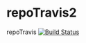 # repoTravis2 
repoTravis [![Build Status](https://travis-ci.org/casaki/repoTravis2.svg?branch=master)](https://travis-ci.org/casaki/repoTravis2)
